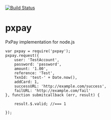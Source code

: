 [![Build Status](https://travis-ci.org/Kevnz/pxpay.png?branch=master)](https://travis-ci.org/Kevnz/pxpay)

pxpay
=====

PxPay implementation for node.js

```
var pxpay = require('pxpay');
pxpay.request({
    user: 'TestAccount',
    password: 'password',
    amount: '1.00',
    reference: 'Test',
    TxnId: 'test-' + Date.now(),
    addCard: 1,
    successURL: 'http://example.com/success',
    failURL: 'http://example.com/fail'
}, function submitcallback (err, result) {

    result.$.valid; //=== 1

});
```